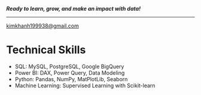  ***Ready to learn, grow, and make an impact with data!***
 ***
 kimkhanh199938@gmail.com

 # Technical Skills
- SQL: MySQL, PostgreSQL, Google BigQuery
- Power BI: DAX, Power Query, Data Modeling
- Python: Pandas, NumPy, MatPlotLib, Seaborn
- Machine Learning: Supervised Learning with Scikit-learn

